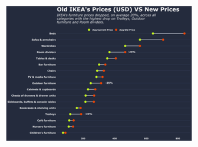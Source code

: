 ![alt text](https://github.com/Zetluis/R_Tidytuesday/blob/master/2020/W45_IKEA_Furniture/ikea_plot.png)
